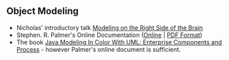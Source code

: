 ## Object Modeling

* Nicholas' introductory talk [Modeling on the Right Side of the Brain](http://blog.firsthand.ca/2014/04/modeling-on-right-side-of-brain.html)
* Stephen. R. Palmer's Online Documentation ([Online](http://www.step-10.com/SoftwareDesign/ModellingInColour/index.html) | [PDF Format](https://www.dropbox.com/s/66spkldm40foh5l/Peter%20Coad%27s%20Modeling%20in%20Color.pdf?dl=0))
* The book [Java Modeling In Color With UML: Enterprise Components and Process](http://www.amazon.com/Java-Modeling-Color-UML-Enterprise/dp/013011510X/ref=sr_1_1?ie=UTF8&qid=1447701102&sr=8-1&keywords=modeling+in+colour) - however Palmer's online document is sufficient.
